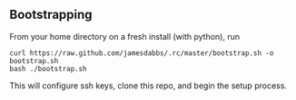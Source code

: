 ## Bootstrapping

From your home directory on a fresh install (with python), run

    curl https://raw.github.com/jamesdabbs/.rc/master/bootstrap.sh -o bootstrap.sh
    bash ./bootstrap.sh
    
This will configure ssh keys, clone this repo, and begin the setup process.
